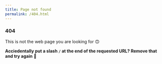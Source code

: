 ```yaml
---
title: Page not found
permalink: /404.html
---
```


### 404
This is not the web page you are looking for :upside_down_face:

__Acciedentally put a slash `/` at the end of the requested URL? Remove that and try again__ 🥳
